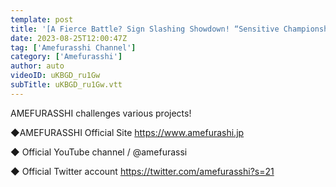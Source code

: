 ```yaml
---
template: post
title: '[A Fierce Battle? Sign Slashing Showdown! “Sensitive Championship Round 2”] AMEFURASSHI Challenge #15'
date: 2023-08-25T12:00:47Z
tag: ['Amefurasshi Channel']
category: ['Amefurasshi']
author: auto 
videoID: uKBGD_ru1Gw
subTitle: uKBGD_ru1Gw.vtt
---
```

AMEFURASSHI challenges various projects!
 
◆AMEFURASSHI Official Site
https://www.amefurashi.jp

◆ Official YouTube channel
 / @amefurassi

◆ Official Twitter account
https://twitter.com/amefurasshi?s=21